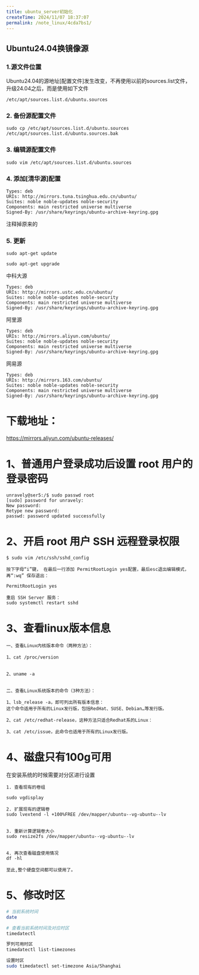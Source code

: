 ```yaml
---
title: ubuntu_server初始化
createTime: 2024/11/07 18:37:07
permalink: /note_linux/4cda7bs1/
---
```


## Ubuntu24.04换镜像源

### 1.源文件位置

Ubuntu24.04的源地址[配置文件]发生改变，不再使用以前的sources.list文件，升级24.04之后，而是使用如下文件

```plain
/etc/apt/sources.list.d/ubuntu.sources
```

### 2. 备份源配置文件

```shell
sudo cp /etc/apt/sources.list.d/ubuntu.sources  /etc/apt/sources.list.d/ubuntu.sources.bak
```

### 3. 编辑源配置文件

```shell
sudo vim /etc/apt/sources.list.d/ubuntu.sources
```

### 4. 添加[清华源]配置

```plain
Types: deb
URIs: http://mirrors.tuna.tsinghua.edu.cn/ubuntu/
Suites: noble noble-updates noble-security
Components: main restricted universe multiverse
Signed-By: /usr/share/keyrings/ubuntu-archive-keyring.gpg
```

注释掉原来的

### 5. 更新

```shell
sudo apt-get update

sudo apt-get upgrade

```

中科大源

```plain
Types: deb
URIs: http://mirrors.ustc.edu.cn/ubuntu/
Suites: noble noble-updates noble-security
Components: main restricted universe multiverse
Signed-By: /usr/share/keyrings/ubuntu-archive-keyring.gpg
```

阿里源

```plain
Types: deb
URIs: http://mirrors.aliyun.com/ubuntu/
Suites: noble noble-updates noble-security
Components: main restricted universe multiverse
Signed-By: /usr/share/keyrings/ubuntu-archive-keyring.gpg
```

网易源 

```plain
Types: deb
URIs: http://mirrors.163.com/ubuntu/
Suites: noble noble-updates noble-security
Components: main restricted universe multiverse
Signed-By: /usr/share/keyrings/ubuntu-archive-keyring.gpg
```





# 下载地址：

https://mirrors.aliyun.com/ubuntu-releases/

# 1、普通用户登录成功后设置 root 用户的登录密码

```shell
unravely@ser5:/$ sudo passwd root
[sudo] password for unravely: 
New password: 
Retype new password: 
passwd: password updated successfully
```



# 2、开启 root 用户 SSH 远程登录权限

```shell
$ sudo vim /etc/ssh/sshd_config

按下字母“i”键， 在最后一行添加 PermitRootLogin yes配置，最后esc退出编辑模式，再“:wq” 保存退出：

PermitRootLogin yes

重启 SSH Server 服务：
sudo systemctl restart sshd
```



# 3、查看linux版本信息

```shell
一、查看Linux内核版本命令（两种方法）：

1、cat /proc/version


2、uname -a


二、查看Linux系统版本的命令（3种方法）：

1、lsb_release -a，即可列出所有版本信息：
这个命令适用于所有的Linux发行版，包括RedHat、SUSE、Debian…等发行版。

2、cat /etc/redhat-release，这种方法只适合Redhat系的Linux：

3、cat /etc/issue，此命令也适用于所有的Linux发行版。
```



# 4、磁盘只有100g可用

在安装系统的时候需要对分区进行设置

```shell
1. 查看现有的卷组

sudo vgdisplay

2. 扩展现有的逻辑卷
sudo lvextend -l +100%FREE /dev/mapper/ubuntu--vg-ubuntu--lv


3. 重新计算逻辑卷大小
sudo resize2fs /dev/mapper/ubuntu--vg-ubuntu--lv
 

4. 再次查看磁盘使用情况
df -hl

至此,整个硬盘空间都可以使用了。
```



# 5、修改时区

```bash
# 当前系统时间
date

# 查看当前系统时间及对应时区
timedatectl

罗列可用时区
timedatectl list-timezones

设置时区
sudo timedatectl set-timezone Asia/Shanghai
```
